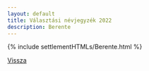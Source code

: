 ```yaml
---
layout: default
title: Választási névjegyzék 2022
description: Berente
---
```


{% include settlementHTMLs/Berente.html %}

[Vissza](../)